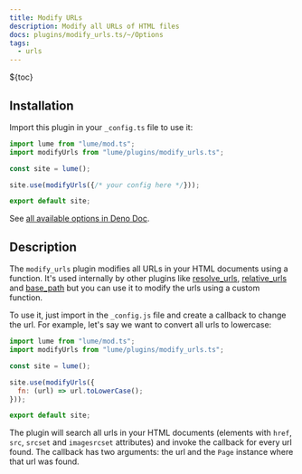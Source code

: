 ```yaml
---
title: Modify URLs
description: Modify all URLs of HTML files
docs: plugins/modify_urls.ts/~/Options
tags:
  - urls
---
```


${toc}

## Installation

Import this plugin in your `_config.ts` file to use it:

```js
import lume from "lume/mod.ts";
import modifyUrls from "lume/plugins/modify_urls.ts";

const site = lume();

site.use(modifyUrls({/* your config here */}));

export default site;
```

See
[all available options in Deno Doc](https://doc.deno.land/https/deno.land/x/lume@/plugins/modify_urls.ts/~/Options).

## Description

The `modify_urls` plugin modifies all URLs in your HTML documents using a
function. It's used internally by other plugins like
[resolve_urls](resolve_urls.md), [relative_urls](relative_urls.md) and
[base_path](base_path.md) but you can use it to modify the urls using a custom
function.

To use it, just import in the `_config.js` file and create a callback to change
the url. For example, let's say we want to convert all urls to lowercase:

```js
import lume from "lume/mod.ts";
import modifyUrls from "lume/plugins/modify_urls.ts";

const site = lume();

site.use(modifyUrls({
  fn: (url) => url.toLowerCase();
}));

export default site;
```

The plugin will search all urls in your HTML documents (elements with `href`,
`src`, `srcset` and `imagesrcset` attributes) and invoke the callback for every
url found. The callback has two arguments: the url and the `Page` instance where
that url was found.
